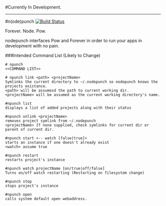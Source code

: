 #Currently In Development.

<hr/>

#n(ode)punch
[![Build Status](https://secure.travis-ci.org/bencevans/npunch.png?branch=master)](http://travis-ci.org/bencevans/npunch)

Forever. Node. Pow.

nodepunch interfaces Pow and Forever in order to run your apps in development with no pain.

###Intended Command List (Likely to Change)

	# npunch
	<<COMMAND LIST>>
	
	# npunch link <path> <projectName>
	Symlinks the current directory to ~/.nodepunch so nodepunch knows the projects existance.
	<path> will be assumesd the path to current working dir.
	<projectName> will be assumed as the current working directory's name.
	
	#npunch list
	displays a list of added projects along with their status
	
	#npunch unlink <projectName>
	removes project symlink from ~/.nodepunch
	<projectName> If none supplied, check symlinks for current dir or parent of current dir.
	
	#npunch start <-- watch [false|true]>
	starts an instance if one doesn't already exist
	<watch> assume true
	
	#npunch restart
	restarts project's instance
	
	#npunch watch projectName [on/true|off/false]
	Turns on/off watch restarting (Restarting on filesystem change)
	
	#npunch stop
	stops project's instance
	
	#npunch open
	calls system default open webaddress.